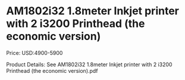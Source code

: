 # AM1802i32 1.8meter Inkjet printer with 2 i3200 Printhead (the economic version)

Price: USD:4900-5900

Product Details: See AM1802i32 1.8meter Inkjet printer with 2 i3200 Printhead (the economic version).pdf